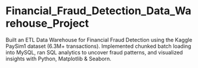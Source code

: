 # Financial_Fraud_Detection_Data_Warehouse_Project
Built an ETL Data Warehouse for Financial Fraud Detection using the Kaggle PaySim1 dataset (6.3M+ transactions). Implemented chunked batch loading into MySQL, ran SQL analytics to uncover fraud patterns, and visualized insights with Python, Matplotlib &amp; Seaborn.
